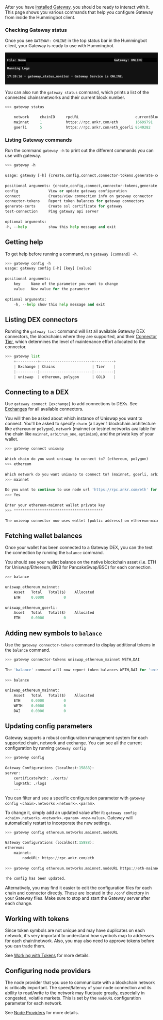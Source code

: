 After you have [installed Gateway](./installation), you should be ready to interact with it. This page shows you various commands that help you configure Gateway from inside the Hummingbot client.

### Checking Gateway status

Once you see `GATEWAY: ONLINE` in the top status bar in the Hummingbot client, your Gateway is ready to use with Hummingbot.

[![](./gateway-status.png)](./gateway-status.png)

You can also run the `gateway status` command, which prints a list of the connected chains/networks and their current block number.

```python
>>> gateway status

    network     chainID     rpcURL                          currentBlockNumber  nativeCurrency
    mainnet     1           https://rpc.ankr.com/eth        16699791            ETH
    goerli      5           https://rpc.ankr.com/eth_goerli 8549282             ETH
```

### Listing Gateway commands

Run the command `gateway -h` to print out the different commands you can use with gateway.

```python
>>> gateway -h

usage: gateway [-h] {create,config,connect,connector-tokens,generate-certs,start,status,stop,test-connection} ...

positional arguments: {create,config,connect,connector-tokens,generate-certs,start,status,stop,test-connection}
config              View or update gateway configuration
connect             Create/view connection info on gateway connector
connector-tokens    Report token balances for gateway connectors
generate-certs      Create ssl certificate for gateway
test-connection     Ping gateway api server

optional arguments:
-h, --help          show this help message and exit

```

## Getting help

To get help before running a command, run `gateway [command] -h`.

```python
>>> gateway config -h
usage: gateway config [-h] [key] [value]

positional arguments:
    key     Name of the parameter you want to change
    value   New value for the parameter

optional arguments:
    -h, --help show this help message and exit
```

## Listing DEX connectors

Running the `gateway list` command will list all available Gateway DEX connectors, the blockchains where they are supported, and their [Connector Tier](/exchanges/#connector-tiers), which determines the level of maintenance effort allocated to the connector.

```python
>>> gateway list
    +----------+------------------------+---------+
    | Exchange | Chains                 | Tier    |
    |----------|------------------------|---------|
    | uniswap  | ethereum, polygon      | GOLD    |
```

## Connecting to a DEX

Use `gateway connect [exchange]` to add connections to DEXs. See [Exchanges](/exchanges/) for all available connectors.

You will then be asked about which instance of Uniswap you want to connect. You'll be asked to specify `chain` (a Layer 1 blockchain architecture like `ethereum` or `polygon`), `network` (mainnet or testnet networks available for the chain like `mainnet`, `arbitrum_one`, `optimism`), and the private key of your wallet. 

```python
>>> gateway connect uniswap

Which chain do you want uniswap to connect to? (ethereum, polygon)
>>> ethereum

Which network do you want uniswap to connect to? (mainnet, goerli, arbitrum_one, optimism)?
>>> mainnet

Do you want to continue to use node url 'https://rpc.ankr.com/eth' for ethereum-mainnet? (Yes/No)
>>> Yes

Enter your ethereum-mainnet wallet private key
>>> *****************************************

The uniswap connector now uses wallet [public address] on ethereum-mainnet.
```

## Fetching wallet balances

Once your wallet has been connected to a Gateway DEX, you can the test the connection by running the `balance` command. 

You should see your wallet balance on the native blockchain asset (i.e. ETH for Uniswap/Ethereum, BNB for PancakeSwap/BSC) for each connection.

```python
>>> balance

uniswap_ethereum_mainnet:
    Asset   Total   Total($)    Allocated
    ETH     0.0000         0

uniswap_ethereum_goerli:
    Asset   Total   Total($)    Allocated
    ETH     0.0000         0
```

## Adding new symbols to `balance`

Use the `gateway connector-tokens` command to display additional tokens in the `balance` command.

```python
>>> gateway connector-tokens uniswap_ethereum_mainnet WETH,DAI

The 'balance' command will now report token balances WETH,DAI for 'uniswap_ethereum_mainnet'.

>>> balance

uniswap_ethereum_mainnet:
    Asset   Total   Total($)    Allocated
    ETH     0.0000         0
    WETH    0.0000         0
    DAI     0.0000         0
```

## Updating config parameters

Gateway supports a robust configuration management system for each supported chain, network and exchange. You can see all the current configuration by running `gateway config`

```python
>>> gateway config

Gateway Configurations (localhost:15888):
server:
    certificatePath: ./certs/
    logPath: ./logs
    ...
```

You can filter and see a specific configuration parameter with `gateway config <chain>.networks.<network>.<param>`. 

To change it, simply add an updated value after it: `gateway config <chain>.networks.<network>.<param> <new-value>`. Gateway will automatically restart to incorporate the new settings.

```python
>>> gateway config ethereum.networks.mainnet.nodeURL

Gateway Configurations (localhost:15888):
ethereum:
    mainnet:
        nodeURL: https://rpc.ankr.com/eth

>>> gateway config ethereum.networks.mainnet.nodeURL https://eth-mainnet.g.alchemy.com/v2/ALCHEMY-KEY

The config has been updated.
```

Alternatively, you may find it easier to edit the configuration files for each chain and connector directly. These are located in the `/conf` directory in your Gateway files. Make sure to stop and start the Gateway server after each change.

## Working with tokens

Since token symbols are not unique and may have duplicates on each network, it's very important to understand how symbols map to addresses for each chain/network. Also, you may also need to approve tokens before you can trade them.

See [Working with Tokens](./token-lists) for more details.

## Configuring node providers

The node provider that you use to communicate with a blockchain network is critically important. The speed/latency of your node connection and its ability to read/write to the network may fluctuate greatly, especially in congested, volatile markets. This is set by the `nodeURL` configuration parameter for each network.

See [Node Providers](./token-lists) for more details.